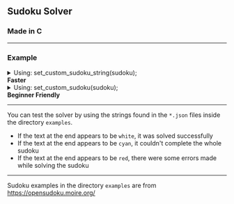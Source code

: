 ## Sudoku Solver

### Made in C

---

### Example

<details>
    <summary>
        Using: set_custom_sudoku_string(sudoku); <br>
        <b> Faster </b>
    </summary>

```
Enter the 81 character string containing only numbers:
980376410603000070000450800006000048208164000017090060020081900000007000060902704

9 8 0|3 7 6|4 1 0 
6 0 3|0 0 0|0 7 0 
0 0 0|4 5 0|8 0 0 
-----------------
0 0 6|0 0 0|0 4 8 
2 0 8|1 6 4|0 0 0 
0 1 7|0 9 0|0 6 0 
-----------------
0 2 0|0 8 1|9 0 0 
0 0 0|0 0 7|0 0 0 
0 6 0|9 0 2|7 0 4 
```

</details>

<details>
    <summary>
        Using: set_custom_sudoku(sudoku); <br>
        <b> Beginner Friendly </b>
    </summary>

```
X 0 0|0 0 0|0 0 0 
0 0 0|0 0 0|0 0 0 
0 0 0|0 0 0|0 0 0 
-----------------
0 0 0|0 0 0|0 0 0 
0 0 0|0 0 0|0 0 0 
0 0 0|0 0 0|0 0 0 
-----------------
0 0 0|0 0 0|0 0 0 
0 0 0|0 0 0|0 0 0 
0 0 0|0 0 0|0 0 0 


Enter an integer (between 0 and 9): 9
9 X 0|0 0 0|0 0 0 
0 0 0|0 0 0|0 0 0 
0 0 0|0 0 0|0 0 0 
-----------------
0 0 0|0 0 0|0 0 0 
0 0 0|0 0 0|0 0 0 
0 0 0|0 0 0|0 0 0 
-----------------
0 0 0|0 0 0|0 0 0 
0 0 0|0 0 0|0 0 0 
0 0 0|0 0 0|0 0 0 


Enter an integer (between 0 and 9): 
(...)
```

</details>

--- 

You can test the solver by using the strings found in the `*.json` files inside the directory `examples`.

- If the text at the end appears to be `white`, it was solved successfully
- If the text at the end appears to be `cyan`, it couldn't complete the whole sudoku
- If the text at the end appears to be `red`, there were some errors made while solving the sudoku

---

Sudoku examples in the directory `examples` are from https://opensudoku.moire.org/
